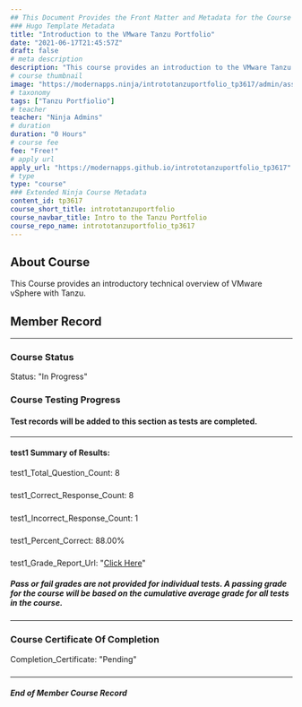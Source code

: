 ```yaml
---
## This Document Provides the Front Matter and Metadata for the Course Information page used in the modernapps.ninja homepage and the member profile page.
### Hugo Template Metadata
title: "Introduction to the VMware Tanzu Portfolio"
date: "2021-06-17T21:45:57Z"
draft: false
# meta description
description: "This course provides an introduction to the VMware Tanzu Portfolio"
# course thumbnail
image: "https://modernapps.ninja/intrototanzuportfolio_tp3617/admin/assets/images/intrototanzuportfolio_tp3617.jpg"
# taxonomy
tags: ["Tanzu Portfiolio"]
# teacher
teacher: "Ninja Admins"
# duration
duration: "0 Hours"
# course fee
fee: "Free!"
# apply url
apply_url: "https://modernapps.github.io/intrototanzuportfolio_tp3617"
# type
type: "course"
### Extended Ninja Course Metadata
content_id: tp3617
course_short_title: intrototanzuportfolio
course_navbar_title: Intro to the Tanzu Portfolio
course_repo_name: intrototanzuportfolio_tp3617
---  
```

  

## About Course

This Course provides an introductory technical overview of VMware vSphere with Tanzu.

## Member Record  
---  
  
  
### Course Status  

Status: "In Progress"  

### Course Testing Progress  
#### Test records will be added to this section as tests are completed.
  
---  
#### test1 Summary of Results:  
test1_Total_Question_Count: 8
#####  
test1_Correct_Response_Count: 8
#####  
test1_Incorrect_Response_Count: 1
#####  
test1_Percent_Correct: 88.00%
#####  
test1_Grade_Report_Url: "[Click Here](https://github.com/modernappsninjas/YMRA-ELA/blob/main/static/userdata/courses/intrototanzuportfolio_tp3617/grade_report.pr147.test1.md)"
##### Pass or fail grades are not provided for individual tests. A passing grade for the course will be based on the cumulative average grade for all tests in the course.  
  
---  
### Course Certificate Of Completion

Completion_Certificate: "Pending"  
#####
---
##### End of Member Course Record
